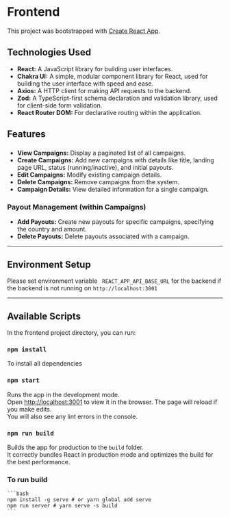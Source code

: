 #  Frontend


This project was bootstrapped with [Create React App](https://github.com/facebook/create-react-app).

## Technologies Used

* **React:** A JavaScript library for building user interfaces.
* **Chakra UI:** A simple, modular component library for React, used for building the user interface with speed and ease.
* **Axios:** A HTTP client for making API requests to the backend.
* **Zod:** A TypeScript-first schema declaration and validation library, used for client-side form validation.
* **React Router DOM:** For declarative routing within the application.

## Features

### 

* **View Campaigns:** Display a paginated list of all campaigns.
* **Create Campaigns:** Add new campaigns with details like title, landing page URL, status (running/inactive), and initial payouts.
* **Edit Campaigns:** Modify existing campaign details.
* **Delete Campaigns:** Remove campaigns from the system.
* **Campaign Details:** View detailed information for a single campaign.

### Payout Management (within Campaigns)

* **Add Payouts:** Create new payouts for specific campaigns, specifying the country and amount. 
* **Delete Payouts:** Delete payouts associated with a campaign.

---

## Environment Setup

Please set environment variable ` REACT_APP_API_BASE_URL` for the backend if the backend is not running on `http://localhost:3001`

---

## Available Scripts

In the frontend project directory, you can run:


### `npm install`

To install all dependencies

### `npm start`

Runs the app in the development mode.\
Open [http://localhost:3001](http://localhost:3001) to view it in the browser.
The page will reload if you make edits.\
You will also see any lint errors in the console.

### `npm run build`

Builds the app for production to the `build` folder.\
It correctly bundles React in production mode and optimizes the build for the best performance.

### To run build

    ```bash
    npm install -g serve # or yarn global add serve
    npm run server # yarn serve -s build 
    ```
